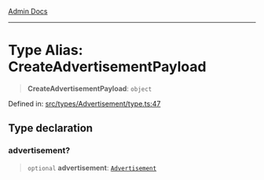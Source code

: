 [Admin Docs](/)

***

# Type Alias: CreateAdvertisementPayload

> **CreateAdvertisementPayload**: `object`

Defined in: [src/types/Advertisement/type.ts:47](https://github.com/PalisadoesFoundation/talawa-admin/blob/main/src/types/Advertisement/type.ts#L47)

## Type declaration

### advertisement?

> `optional` **advertisement**: [`Advertisement`](Advertisement.md)
